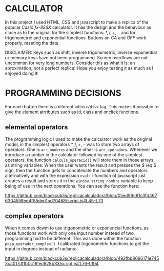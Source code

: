 # CALCULATOR

In this project I used HTML, CSS and javascript to make a replica of the popular *Casio fx-82SX* calculator. It has the design and the behaviour as close as to the original for the simplest functions: $*, /, +, -$ and for trigonometric and exponential functions. Buttons on *CA* and *OFF* work properly, reseting the data. 

DISCLAIMER: Keys such as shift, inverse trigonometric, inverse exponential or memory keys have not been programmed. Screen overflows are not uncommon for very long numbers. Consider this as what it is: an aproximation, not a perfect replica! Hope you enjoy testing it as much
as I enjoyed doing it!

# PROGRAMMING DECISIONS

For each button there is a diferent `<div></div>` tag. This makes it possible to give the element atrributes such as id, class and onclick functions.

## elemental operators

The programming logic I used to make the calculator work as the original model, in the simplest operators $*, /, +, -$ was to store two arrays of operators. One is `arr_nombres` and the other is `arr_operadors`. Whenever we introduce a number in the calculator followed by one of the simplest operators, the function `calcula_operacio()` will store them in those arrays, as string variables. When the user wants the result and presses the $ \eq $ sign, then the function gets to concatenate the numbers and operators alternatively and with the expression `eval()` function of javascript just creates a result and stores it in the `window.string_nombre` variable to keep being of use in the next operations. You can see the function here:

https://github.com/blackcub3s/replicacalculadora/blob/05ed99c81c0f44676304558ee4f85ded1bd70468/script.js#L45-L73

## complex operators

When it comes dowm to use trigonometric or exponencial functions, as those functions work with only one input number instead of two, programming had to be different. This was done within the function `posa_operador_complex()`. I calibrated trigonometric functions to get the input in degrees instead of radians:

https://github.com/blackcub3s/replicacalculadora/blob/493fbb8696171e7453ca017df1b0c16fed628b33/script.js#L76-L104